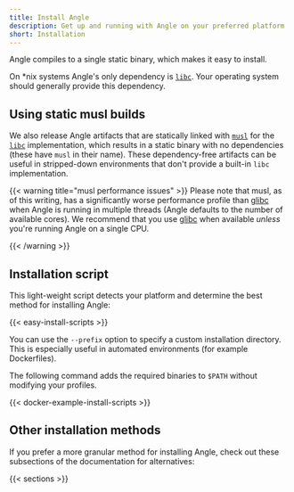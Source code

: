 ```yaml
---
title: Install Angle
description: Get up and running with Angle on your preferred platform
short: Installation
---
```


Angle compiles to a single static binary, which makes it easy to install.

On \*nix systems Angle's only dependency is [`libc`][libc]. Your operating system should generally provide this
dependency.

## Using static musl builds

We also release Angle artifacts that are statically linked with [`musl`][musl] for the [`libc`][libc] implementation,
which results in a static binary with no dependencies (these have `musl` in their name). These dependency-free
artifacts can be useful in stripped-down environments that don't provide a built-in `libc` implementation.

{{< warning title="musl performance issues" >}}
Please note that musl, as of this writing, has a significantly worse performance profile than [glibc] when Angle is
running in multiple threads (Angle defaults to the number of available cores). We recommend that you use [glibc] when
available _unless_ you're running Angle on a single CPU.

[glibc]: https://www.gnu.org/software/libc

{{< /warning >}}

## Installation script

This light-weight script detects your platform and determine the best method for installing Angle:

{{< easy-install-scripts >}}

You can use the `--prefix` option to specify a custom installation directory. This is
especially useful in automated environments (for example Dockerfiles).

The following command adds the required binaries to `$PATH` without modifying your profiles.

{{< docker-example-install-scripts >}}

## Other installation methods

If you prefer a more granular method for installing Angle, check out these subsections of the documentation for
alternatives:

{{< sections >}}

[libc]: https://man7.org/linux/man-pages/man7/libc.7.html
[musl]: https://musl.libc.org

